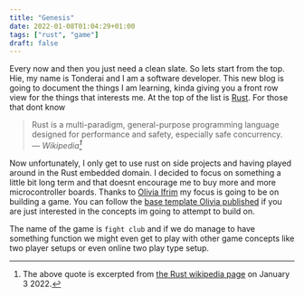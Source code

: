 ```yaml
---
title: "Genesis"
date: 2022-01-08T01:04:29+01:00
tags: ["rust", "game"]
draft: false
---
```


Every now and then you just need a clean slate. So lets start from the top. Hie, my name is Tonderai and I
am a software developer. This new blog is going to document the things I am learning, kinda giving you a front
row view for the things that interests me. At the top of the list is [Rust](https://www.rust-lang.org/).
For those that dont know

> Rust is a multi-paradigm, general-purpose programming language designed for performance
> and safety, especially safe concurrency.<br>
> — <cite>Wikipedia[^1]</cite>

Now unfortunately, I only get to use rust on side projects and having
played around in the Rust embedded domain. I decided to focus on something a little bit long term and that doesnt encourage
me to buy more and more microcontroller boards. Thanks to [Olivia Ifrim](https://twitter.com/oliviff) my focus is going
to be on building a game. You can follow the [base template Olivia published](https://sokoban.iolivia.me/) if you are just
interested in the concepts im going to attempt to build on.

The name of the game is `fight club` and if we do manage to have something function we might even get to play with
other game concepts like two player setups or even online two play type setup.

[^1]: The above quote is excerpted from [the Rust wikipedia page](<https://en.wikipedia.org/wiki/Rust_(programming_language)>) on January 3 2022.
